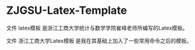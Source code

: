 # ZJGSU-Latex-Template

文件 latex模板 是浙江工商大学统计与数学学院崔峰老师所编写的Latex模板。

文件 浙江工商大学Latex模板 是我在其基础上加入了一些常用命令之后的模板。
